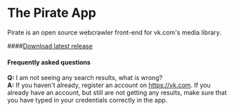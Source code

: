 # The Pirate App
Pirate is an open source webcrawler front-end for vk.com's media library.

####[Download latest release](https://github.com/jonkoops/pirate/releases/latest) <br>

#### Frequently asked questions
**Q:** I am not seeing any search results, what is wrong?<br>
**A:** If you haven't already, register an account on https://vk.com. If you already have an account, but still are not getting any results, make sure that you have typed in your credentials correctly in the app.
